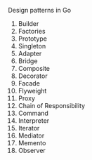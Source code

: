Design patterns in Go

1) Builder
2) Factories
3) Prototype
4) Singleton
5) Adapter
6) Bridge
7) Composite
8) Decorator
9) Facade
10) Flyweight
11) Proxy
12) Chain of Responsibility
13) Command
14) Interpreter
15) Iterator
16) Mediator
17) Memento
18) Observer